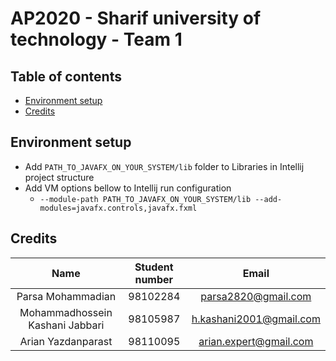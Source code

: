 # AP2020 - Sharif university of technology - Team 1

## Table of contents
* [Environment setup](#Environment-setup)
* [Credits](#Credits)

## Environment setup
- Add `PATH_TO_JAVAFX_ON_YOUR_SYSTEM/lib` folder to Libraries in Intellij project structure
- Add VM options bellow to Intellij run configuration
    - `--module-path PATH_TO_JAVAFX_ON_YOUR_SYSTEM/lib --add-modules=javafx.controls,javafx.fxml`

## Credits
| Name | Student number | Email |
| :-: | :-: | :-: |
|Parsa Mohammadian|98102284|parsa2820@gmail.com|
|Mohammadhossein Kashani Jabbari|98105987|h.kashani2001@gmail.com|
|Arian Yazdanparast|98110095|arian.expert@gmail.com|
